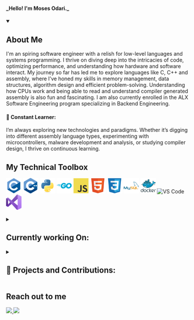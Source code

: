 <h4>_Hello! I'm Moses Odari._</h4>

<details id=0 open>
<summary><h2>About Me</h2></summary>
<p>
I'm an spiring software engineer with a relish for low-level languages and systems programming. I thrive on diving deep into the intricacies of code, optimizing performance, and understanding how hardware and software interact. My journey so far has led me to explore languages like C, C++ and assembly, where I’ve honed my skills in memory management, data structures, algorithm design and efficient problem-solving. Understanding how CPUs work and being able to read and understand compiler generated assembly is also fun and fascinating.
I am also currently enrolled in the ALX Software Engineering program specializing in Backend Engineering.
		<h4>🌱 Constant Learner:</h4>
			I’m always exploring new technologies and paradigms. Whether it’s digging into different assembly language types, experimenting with microcontrollers, malware development and analysis, or studying compiler design, I thrive on continuous learning.
</p>
	<h2>My Technical Toolbox</h2>
	<p>
		<img src="https://github.com/devicons/devicon/blob/master/icons/c/c-original.svg" title="C"  alt="C" width="42" height="42"/>
		<img src="https://github.com/devicons/devicon/blob/master/icons/cplusplus/cplusplus-original.svg" title="CPP" alt="CPP" width="42" height="42"/>
		<img src="https://github.com/devicons/devicon/blob/master/icons/python/python-original.svg" title="Python"  alt="Python" width="42" height="42"/>
		<img src="https://github.com/devicons/devicon/blob/master/icons/go/go-original-wordmark.svg" title="Solidity" alt="Solidity" width="42" height="42"/>
		<img src="https://github.com/devicons/devicon/blob/master/icons/javascript/javascript-original.svg" title="JavaScript" alt="JavaScript" width="42" height="42"/>
		<img src="https://github.com/devicons/devicon/blob/master/icons/html5/html5-original.svg" title="HTML5" alt="HTML5" width="42" height="42"/>
		<img src="https://github.com/devicons/devicon/blob/master/icons/css3/css3-original.svg" title="CSS" alt="CSS" width="42" height="42"/>
		<img src="https://github.com/devicons/devicon/blob/master/icons/mysql/mysql-original-wordmark.svg" title="SQL" alt="SQL" width="42" height="42"/>
		<img src="https://github.com/devicons/devicon/blob/master/icons/docker/docker-original-wordmark.svg" title="Docker" alt="Docker" width="42" height="42"/>
		<img src="https://cdn.jsdelivr.net/gh/devicons/devicon/icons/vscode/vscode-original.svg" alt="VS Code" width="42" height="42"/>&nbsp;
		<img src="https://github.com/devicons/devicon/blob/master/icons/visualstudio/visualstudio-original.svg" title="VisualStudio" alt="VisualStudio" width="42" height="42"/>
	</p>
</details>

<details id=1>
	<summary><h2>Currently working On:</h2></summary>
	<h4>ALX Software Engineering Certification (Backend):</h4>
	<ul>
		<li>HTML/CSS: Crafting beautiful and responsive web interfaces.</li>
	    	<li>JavaScript: Adding interactivity and dynamic behavior to websites.</li>
		<li>SQL: Proficient in managing and querying relational databases.</li>
		<li>Python: Server-side scripting, web development, and data analysis.</li>
  		<li>Apache: Serving web pages and handling HTTP requests as a web server.</li>
    		<li>Nginx: Nginx: Managing web traffic efficiently as a web server, reverse proxy, and load balancer.</li>
       	</ul>
	<!--
 		<li>Developing a lightweight operating system kernel in C, implementing context switching and memory management.</li>
		<li>[Personal Project]: Built a retro-style game engine in C++, complete with sprite rendering and collision detection.</li>
   	-->
</details>

<details id=2>
	<summary><h2>🚀 Projects and Contributions:</h2></summary>
	<ol>
		<li><a href="https://github.com/odarym/printf/">Printf</a> - A custom implementation of the C standard library’s printf function.</li>
		<li><a href="https://github.com/odarym/simple_shell">Simple Shell</a> - A simple UNIX command line interpreter.</li>
		<!--
		[Open Source Contribution]: Contributed to [Project X] by optimizing critical sections using assembly instructions.
		[Personal Project]: Built a retro-style game engine in C++, complete with sprite rendering and collision detection.
		-->
	</ol>
</details>


<h2>Reach out to me</h2>
<p align="left">
	<a href="https://www.twitter.com/moseodary/">
		<img src="https://raw.githubusercontent.com/rahuldkjain/github-profile-readme-generator/master/src/images/icons/Social/twitter.svg" width = 40px>
	</a>
 	<a href="mailto:mosesodary101@gmail.com">
		<img width="40px" src="https://www.vectorlogo.zone/logos/gmail/gmail-icon.svg" />
	</a>
</p>


